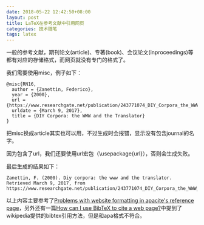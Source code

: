 ```yaml
---
date: 2018-05-22 12:42:50+08:00
layout: post
title: LaTeX在参考文献中引用网页
categories: 技术随笔
tags: latex
---
```


一般的参考文献，期刊论文(article)、专著(book)、会议论文(inproceedings)等都有对应的存储格式，而网页就没有专门的格式了。

我们需要使用misc，例子如下：

```
@misc{RN16,
  author = {Zanettin, Federico},
  year = {2000},
  url = {https://www.researchgate.net/publication/243771074_DIY_Corpora_the_WWW_and_the_Translator},
  urldate = {March 9, 2017},
  title = {DIY Corpora: the WWW and the Translator}
}
```

把misc换成article其实也可以用，不过生成时会报错，显示没有包含journal的名字。

因为包含了url，我们还要使用url宏包（\usepackage{url}），否则会生成失败。

最后生成的结果如下：

```
Zanettin, F. (2000). Diy corpora: the www and the translator. Retrieved March 9, 2017, from https://www.researchgate.net/publication/243771074_DIY_Corpora_the_WWW_and_the_Translator 
```

以上内容主要参考了[Problems with website formatting in apacite's reference page](https://tex.stackexchange.com/questions/170226/problems-with-website-formatting-in-apacites-reference-page)，另外还有一篇[How can I use BibTeX to cite a web page?](https://tex.stackexchange.com/questions/3587/how-can-i-use-bibtex-to-cite-a-web-page)中提到了wikipedia提供的bibtex引用方法，但是和apa格式不符合。